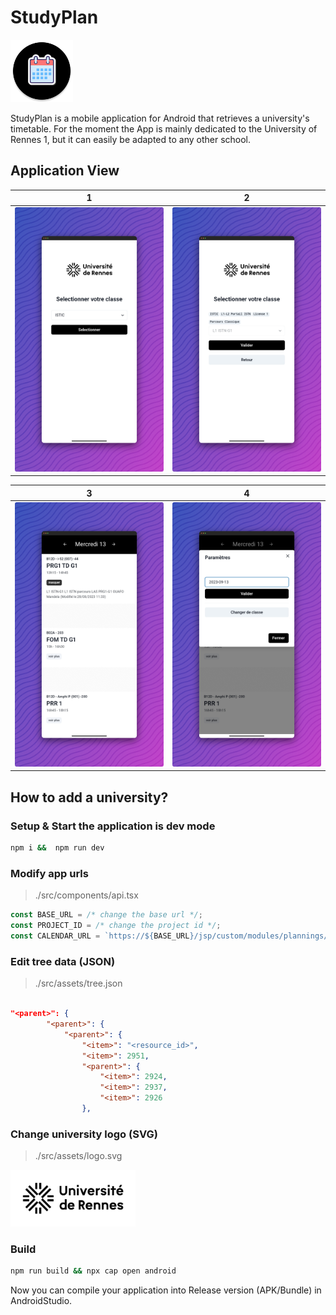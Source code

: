 # StudyPlan


<img src="./images/icon.png" style="width: 100px;" />

StudyPlan is a mobile application for Android that retrieves a university's timetable. For the moment the App is mainly dedicated to the University of Rennes 1, but it can easily be adapted to any other school.


## Application View

|           1            |              2              |
| :--------------------: | :-------------------------: |
| ![](./images/home.png) | ![](./images/selection.png) |

|             3              |             4              |
| :------------------------: | :------------------------: |
| ![](./images/planning.png) | ![](./images/settings.png) |


## How to add a university?

### Setup & Start the application is dev mode

```bash
npm i &&  npm run dev
```

### Modify app urls

> ./src/components/api.tsx

```js
const BASE_URL = /* change the base url */;
const PROJECT_ID = /* change the project id */;
const CALENDAR_URL = `https://${BASE_URL}/jsp/custom/modules/plannings/anonymous_cal.jsp`
```

### Edit tree data (JSON)

> ./src/assets/tree.json

```json

"<parent>": {
        "<parent>": {
            "<parent>": {
                "<item>": "<resource_id>",
                "<item>": 2951,
                "<parent>": {
                    "<item>": 2924,
                    "<item>": 2937,
                    "<item>": 2926
                },
```

### Change university logo (SVG)

> ./src/assets/logo.svg

<img src="./src/assets/logo.svg" style="width: 200px; background: white;" />


### Build

```bash
npm run build && npx cap open android
```

Now you can compile your application into Release version (APK/Bundle) in AndroidStudio.